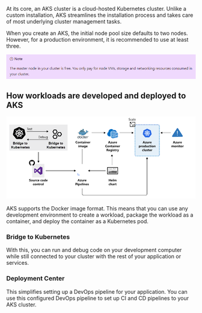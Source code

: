At its core, an AKS cluster is a cloud-hosted Kubernetes cluster. Unlike a custom installation, AKS streamlines the installation process and takes care of most underlying cluster management tasks.

When you create an AKS, the initial node pool size defaults to two nodes. However, for a production environment, it is recommended to use at least three.

![Image](../../images/patrick/image_10.png)

## How workloads are developed and deployed to AKS

![Image](../../images/patrick/image_11.png)

AKS supports the Docker image format. This means that you can use any development environment to create a workload, package the workload as a container, and deploy the container as a Kubernetes pod.

### Bridge to Kubernetes

With this, you can run and debug code on your development computer while still connected to your cluster with the rest of your application or services.

### Deployment Center

This simplifies setting up a DevOps pipeline for your application. You can use this configured DevOps pipeline to set up CI and CD pipelines to your AKS cluster.
